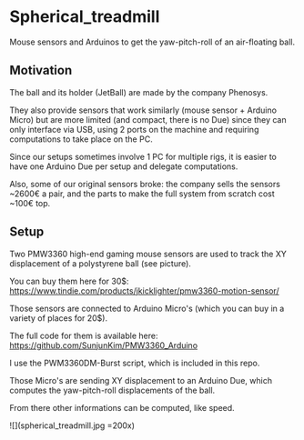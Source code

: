 # Spherical_treadmill

Mouse sensors and Arduinos to get the yaw-pitch-roll of an air-floating ball.

## Motivation

The ball and its holder (JetBall) are made by the company Phenosys. 

They also provide sensors that work similarly (mouse sensor + Arduino Micro) but are more limited (and compact, there is no Due) since they can only interface via USB, using 2 ports on the machine and requiring computations to take place on the PC.

Since our setups sometimes involve 1 PC for multiple rigs, it is easier to have one Arduino Due per setup and delegate computations.

Also, some of our original sensors broke: the company sells the sensors ~2600€ a pair, and the parts to make the full system from scratch cost ~100€ top.

## Setup

Two PMW3360 high-end gaming mouse sensors are used to track the XY displacement of a polystyrene ball (see picture). 

You can buy them here for 30$: https://www.tindie.com/products/jkicklighter/pmw3360-motion-sensor/

Those sensors are connected to Arduino Micro's (which you can buy in a variety of places for 20$). 

The full code for them  is available here: https://github.com/SunjunKim/PMW3360_Arduino

I use the PWM3360DM-Burst script, which is included in this repo.

Those Micro's are sending XY displacement to an Arduino Due, which computes the yaw-pitch-roll displacements of the ball.

From there other informations can be computed, like speed.

![](spherical_treadmill.jpg =200x)